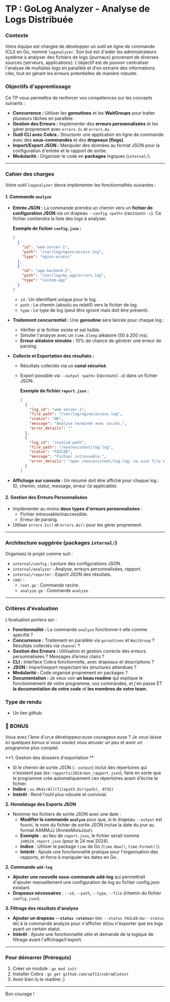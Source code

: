 # TP : GoLog Analyzer - Analyse de Logs Distribuée

### Contexte

Votre équipe est chargée de développer un outil en ligne de commande (CLI) en Go, nommé `loganalyzer`. Son but est d'aider les administrateurs système à analyser des fichiers de logs (journaux) provenant de diverses sources (serveurs, applications). L'objectif est de pouvoir centraliser l'analyse de multiples logs en parallèle et d'en extraire des informations clés, tout en gérant les erreurs potentielles de manière robuste.

### Objectifs d'apprentissage

Ce TP vous permettra de renforcer vos compétences sur les concepts suivants :

- **Concurrence :** Utiliser les **goroutines** et les **WaitGroups** pour traiter plusieurs tâches en parallèle.
- **Gestion des Erreurs :** Implémenter des **erreurs personnalisées** et les gérer proprement avec `errors.Is` et `errors.As`.
- **Outil CLI avec Cobra :** Structurer une application en ligne de commande avec des **sous-commandes** et des **drapeaux (flags)**.
- **Import/Export JSON :** Manipuler des données au format JSON pour la configuration d'entrée et le rapport de sortie.
- **Modularité :** Organiser le code en **packages** logiques (`internal/`).

---

### Cahier des charges

Votre outil `loganalyzer` devra implémenter les fonctionnalités suivantes :

#### 1. Commande `analyze`

- **Entrée JSON :** La commande prendra un chemin vers un **fichier de configuration JSON** via un drapeau `--config <path>` (raccourci `-c`). Ce fichier contiendra la liste des logs à analyser.

  **Exemple de fichier `config.json` :**
    ```json
    [
      {
        "id": "web-server-1",
        "path": "/var/log/nginx/access.log",
        "type": "nginx-access"
      },
      {
        "id": "app-backend-2",
        "path": "/var/log/my_app/errors.log",
        "type": "custom-app"
      }
    ]
    ```
  - `id` : Un identifiant unique pour le log.
  - `path` : Le chemin (absolu ou relatif) vers le fichier de log.
  - `type` : Le type de log (peut être ignoré mais doit être présent).

- **Traitement concurrentiel :** Une **goroutine** sera lancée pour chaque log :
  - Vérifier si le fichier existe et est lisible.
  - Simuler l'analyse avec un `time.Sleep` aléatoire (50 à 200 ms).
  - **Erreur aléatoire simulée :** 10% de chance de générer une erreur de parsing.

- **Collecte et Exportation des résultats :**
  - Résultats collectés via un **canal sécurisé**.
  - Export possible via `--output <path>` (raccourci `-o`) dans un fichier JSON.

    **Exemple de fichier `report.json` :**
    ```json
    [
      {
        "log_id": "web-server-1",
        "file_path": "/var/log/nginx/access.log",
        "status": "OK",
        "message": "Analyse terminée avec succès.",
        "error_details": ""
      },
      {
        "log_id": "invalid-path",
        "file_path": "/non/existent/log.log",
        "status": "FAILED",
        "message": "Fichier introuvable.",
        "error_details": "open /non/existent/log.log: no such file or directory"
      }
    ]
    ```

- **Affichage sur console :** Un résumé doit être affiché pour chaque log : ID, chemin, statut, message, erreur (si applicable).

#### 2. Gestion des Erreurs Personnalisées

- Implémenter au moins **deux types d'erreurs personnalisées** :
  - Fichier introuvable/inaccessible.
  - Erreur de parsing.
- Utiliser `errors.Is()` et `errors.As()` pour les gérer proprement.

---

### Architecture suggérée (packages `internal/`)

Organisez le projet comme suit :

- `internal/config` : Lecture des configurations JSON.
- `internal/analyzer` : Analyse, erreurs personnalisées, rapport.
- `internal/reporter` : Export JSON des résultats.
- `cmd/` :
  - `root.go` : Commande racine.
  - `analyze.go` : Commande `analyze`.

---

### Critères d'évaluation

L’évaluation portera sur :

- **Fonctionnalité :** La commande `analyze` fonctionne-t-elle comme spécifié ?
- **Concurrence :** Traitement en parallèle via `goroutines` et `WaitGroup` ? Résultats collectés via `channel` ?
- **Gestion des Erreurs :** Utilisation et gestion correcte des erreurs personnalisées ? Messages d’erreur clairs ?
- **CLI :** Interface Cobra fonctionnelle, avec drapeaux et descriptions ?
- **JSON :** Import/export respectant les structures attendues ?
- **Modularité :** Code organisé proprement en packages ?
- **Documentation :** Je veux voir **un beau readme** qui explique le fonctionnement de votre programme, vos commandes, et j'en passe ET **la documentation de votre code** et **les membres de votre team**.

### Type de rendu

- Un lien github


### 🎁 BONUS

Vous avez l'âme d'un.e développeur.euse courageux.euse ? Je vous laisse ici quelques bonus si vous voulez vous amuser un peu et avoir un programme plus complet.

**1. Gestion des dossiers d'exportation **
* Si le chemin de sortie JSON (`--output`) inclut des répertoires qui n'existent pas (ex: `rapports/2024/mon_rapport.json`), faire en sorte que le programme crée automatiquement ces répertoires avant d'écrire le fichier.
* **Indice** : `os.MkdirAll(filepath.Dir(path), 0755)`
* **Intérêt** : Rend l'outil plus robuste et convivial.

**2. Horodatage des Exports JSON**
* Nommer les fichiers de sortie JSON avec une date :
  * **Modifier la commande `analyze`** pour que, si le drapeau `--output` est fourni, le nom du fichier de sortie JSON inclue la date du jour au format AAMMJJ (AnnéeMoisJour).
  * **Exemple** : au lieu de `report.json`, le fichier serait nommé `240524_report.json` (pour le 24 mai 2024).
  * **Indice** : Utiliser le package `time` de Go (`time.Now()`, `time.Format()`).
  * **Intérêt** : Ajoute une fonctionnalité pratique pour l'organisation des rapports, et force à manipuler les dates en Go.

**2. Commande `add-log`**
* **Ajouter une nouvelle sous-commande add-log** qui permettrait d'ajouter manuellement une configuration de log au fichier config.json existant.
* **Drapeaux nécessaires** : `--id`, `--path`, `--type`, `--file` (chemin du fichier `config.json`).

**3. Filtrage des résultats d'analyse**
* **Ajouter un drapeau `--status <status>`** (ex: `--status FAILED` ou `--status OK`) à la commande analyze pour n'afficher et/ou n'exporter que les logs ayant un certain statut.
* **Intérêt** : Ajoute une fonctionnalité utile et demande de la logique de filtrage avant l'affichage/l'export.


---

### Pour démarrer (Prérequis)

1. Créer un module : `go mod init`
2. Installer Cobra : `go get github.com/spf13/cobra@latest`
3. Avoir bien lu le readme ;)

---

Bon courage !